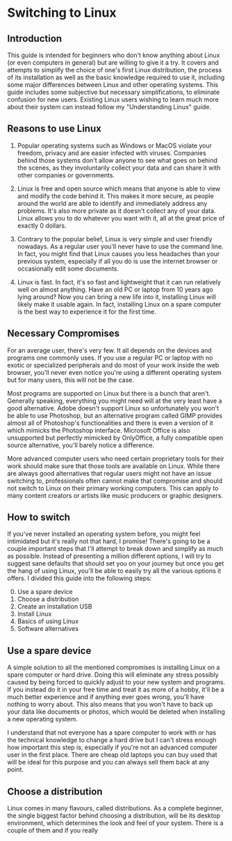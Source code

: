 # Switching to Linux

## Introduction

This guide is intended for beginners who don't know anything about Linux (or even computers in general) but are willing to give it a try. It covers and attempts to simplify the choice of one's first Linux distribution, the process of its installation as well as the basic knowledge required to use it, including some major differences between Linux and other operating systems. This guide includes some subjective but necessary simplifications, to eliminate confusion for new users. Existing Linux users wishing to learn much more about their system can instead follow my "Understanding Linux" guide.

## Reasons to use Linux

1. Popular operating systems such as Windows or MacOS violate your freedom, privacy and are easier infected with viruses. Companies behind those systems don't allow anyone to see what goes on behind the scenes, as they involuntarily collect your data and can share it with other companies or governments.

2. Linux is free and open source which means that anyone is able to view and modify the code behind it. This makes it more secure, as people around the world are able to identify and immediately address any problems. It's also more private as it doesn't collect any of your data. Linux allows you to do whatever you want with it, all at the great price of exactly 0 dollars.

3. Contrary to the popular belief, Linux is very simple and user friendly nowadays. As a regular user you'll never have to use the command line. In fact, you might find that Linux causes you less headaches than your previous system, especially if all you do is use the internet browser or occasionally edit some documents.

4. Linux is fast. In fact, it's so fast and lightweight that it can run relatively well on almost anything. Have an old PC or laptop from 10 years ago lying around? Now you can bring a new life into it, installing Linux will likely make it usable again. In fact, installing Linux on a spare computer is the best way to experience it for the first time.

## Necessary Compromises

For an average user, there's very few. It all depends on the devices and programs one commonly uses. If you use a regular PC or laptop with no exotic or specialized peripherals and do most of your work inside the web browser, you'll never even notice you're using a different operating system but for many users, this will not be the case.

Most programs are supported on Linux but there is a bunch that aren't. Generally speaking, everything you might need will at the very least have a good alternative. Adobe doesn't support Linux so unfortunately you won't be able to use Photoshop, but an alternative program called GIMP provides almost all of Photoshop's functionalities and there is even a version of it which mimicks the Photoshop interface. Microsoft Office is also unsupported but perfectly mimicked by OnlyOffice, a fully compatible open source alternative, you'll barely notice a difference.

More advanced computer users who need certain proprietary tools for their work should make sure that those tools are available on Linux. While there are always good alternatives that regular users might not have an issue switching to, professionals often cannot make that compromise and should not switch to Linux on their primary working computers. This can apply to many content creators or artists like music producers or graphic designers.

## How to switch

If you've never installed an operating system before, you might feel intimidated but it's really not that hard, I promise! There's going to be a couple important steps that I'll attempt to break down and simplify as much as possible. Instead of presenting a million different options, I will try to suggest sane defaults that should set you on your journey but once you get the hang of using Linux, you'll be able to easily try all the various options it offers. I divided this guide into the following steps:

0. Use a spare device
1. Choose a distribution
2. Create an installation USB
3. Install Linux
4. Basics of using Linux
5. Software alternatives

## Use a spare device

A simple solution to all the mentioned compromises is installing Linux on a spare computer or hard drive. Doing this will eliminate any stress possibly caused by being forced to quickly adjust to your new system and programs. If you instead do it in your free time and treat it as more of a hobby, it'll be a much better experience and if anything ever goes wrong, you'll have nothing to worry about. This also means that you won't have to back up your data like documents or photos, which would be deleted when installing a new operating system. 

I understand that not everyone has a spare computer to work with or has the technical knowledge to change a hard drive but I can't stress enough how important this step is, especially if you're not an advanced computer user in the first place. There are cheap old laptops you can buy used that will be ideal for this purpose and you can always sell them back at any point.

## Choose a distribution

Linux comes in many flavours, called distributions. As a complete beginner, the single biggest factor behind choosing a distribution, will be its desktop environment, which determines the look and feel of your system. There is a couple of them and if you really
